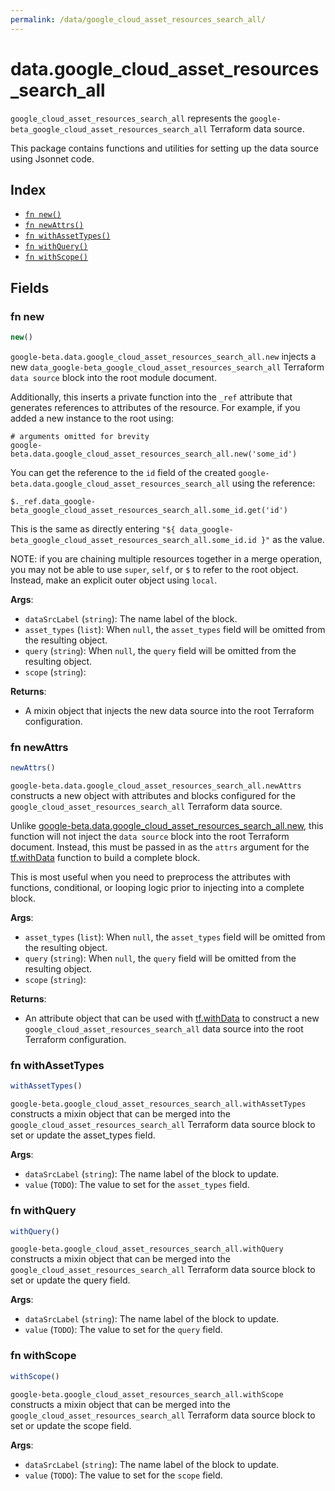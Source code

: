 ```yaml
---
permalink: /data/google_cloud_asset_resources_search_all/
---
```


# data.google_cloud_asset_resources_search_all

`google_cloud_asset_resources_search_all` represents the `google-beta_google_cloud_asset_resources_search_all` Terraform data source.



This package contains functions and utilities for setting up the data source using Jsonnet code.


## Index

* [`fn new()`](#fn-new)
* [`fn newAttrs()`](#fn-newattrs)
* [`fn withAssetTypes()`](#fn-withassettypes)
* [`fn withQuery()`](#fn-withquery)
* [`fn withScope()`](#fn-withscope)

## Fields

### fn new

```ts
new()
```


`google-beta.data.google_cloud_asset_resources_search_all.new` injects a new `data_google-beta_google_cloud_asset_resources_search_all` Terraform `data source`
block into the root module document.

Additionally, this inserts a private function into the `_ref` attribute that generates references to attributes of the
resource. For example, if you added a new instance to the root using:

    # arguments omitted for brevity
    google-beta.data.google_cloud_asset_resources_search_all.new('some_id')

You can get the reference to the `id` field of the created `google-beta.data.google_cloud_asset_resources_search_all` using the reference:

    $._ref.data_google-beta_google_cloud_asset_resources_search_all.some_id.get('id')

This is the same as directly entering `"${ data_google-beta_google_cloud_asset_resources_search_all.some_id.id }"` as the value.

NOTE: if you are chaining multiple resources together in a merge operation, you may not be able to use `super`, `self`,
or `$` to refer to the root object. Instead, make an explicit outer object using `local`.

**Args**:
  - `dataSrcLabel` (`string`): The name label of the block.
  - `asset_types` (`list`):  When `null`, the `asset_types` field will be omitted from the resulting object.
  - `query` (`string`):  When `null`, the `query` field will be omitted from the resulting object.
  - `scope` (`string`): 

**Returns**:
- A mixin object that injects the new data source into the root Terraform configuration.


### fn newAttrs

```ts
newAttrs()
```


`google-beta.data.google_cloud_asset_resources_search_all.newAttrs` constructs a new object with attributes and blocks configured for the `google_cloud_asset_resources_search_all`
Terraform data source.

Unlike [google-beta.data.google_cloud_asset_resources_search_all.new](#fn-googlecloudassetresourcessearchallnew), this function will not inject the `data source`
block into the root Terraform document. Instead, this must be passed in as the `attrs` argument for the
[tf.withData](https://github.com/tf-libsonnet/core/tree/main/docs#fn-withdata) function to build a complete block.

This is most useful when you need to preprocess the attributes with functions, conditional, or looping logic prior to
injecting into a complete block.

**Args**:
  - `asset_types` (`list`):  When `null`, the `asset_types` field will be omitted from the resulting object.
  - `query` (`string`):  When `null`, the `query` field will be omitted from the resulting object.
  - `scope` (`string`): 

**Returns**:
  - An attribute object that can be used with [tf.withData](https://github.com/tf-libsonnet/core/tree/main/docs#fn-withdata) to construct a new `google_cloud_asset_resources_search_all` data source into the root Terraform configuration.


### fn withAssetTypes

```ts
withAssetTypes()
```

`google-beta.google_cloud_asset_resources_search_all.withAssetTypes` constructs a mixin object that can be merged into the `google_cloud_asset_resources_search_all`
Terraform data source block to set or update the asset_types field.



**Args**:
  - `dataSrcLabel` (`string`): The name label of the block to update.
  - `value` (`TODO`): The value to set for the `asset_types` field.


### fn withQuery

```ts
withQuery()
```

`google-beta.google_cloud_asset_resources_search_all.withQuery` constructs a mixin object that can be merged into the `google_cloud_asset_resources_search_all`
Terraform data source block to set or update the query field.



**Args**:
  - `dataSrcLabel` (`string`): The name label of the block to update.
  - `value` (`TODO`): The value to set for the `query` field.


### fn withScope

```ts
withScope()
```

`google-beta.google_cloud_asset_resources_search_all.withScope` constructs a mixin object that can be merged into the `google_cloud_asset_resources_search_all`
Terraform data source block to set or update the scope field.



**Args**:
  - `dataSrcLabel` (`string`): The name label of the block to update.
  - `value` (`TODO`): The value to set for the `scope` field.
